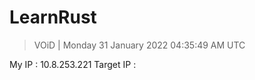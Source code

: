 # LearnRust 

> VOiD | Monday 31 January 2022 04:35:49 AM UTC

My IP : 10.8.253.221
Target IP : 





